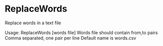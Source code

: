 # ReplaceWords
Replace words in a text file

Usage: ReplaceWords <text file> [words file]
Words file should contain from,to pairs
Comma separated, one pair per line
Default name is words.csv
